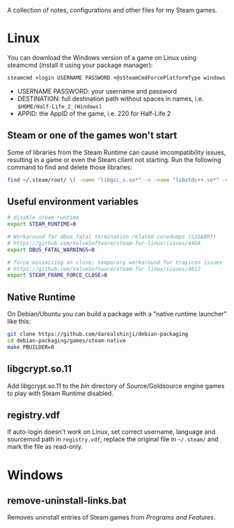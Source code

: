 A collection of notes, configurations and other files for my Steam games.

Linux
=====
You can download the Windows version of a game on Linux using steamcmd (install it using your package manager):
``` sh
steamcmd +login USERNAME PASSWORD +@sSteamCmdForcePlatformType windows +force_install_dir DESTINATION +app_license_request APPID +app_update APPID validate +quit
```

 * USERNAME PASSWORD: your username and password
 * DESTINATION: full destination path without spaces in names, i.e. `$HOME/Half-Life_2_(Windows)`
 * APPID: the AppID of the game, i.e. 220 for Half-Life 2

Steam or one of the games won't start
-------------------------------------
Some of libraries from the Steam Runtime can cause imcompatibility issues, resulting in a game or even the Steam client not starting.
Run the following command to find and delete those libraries:
``` sh
find ~/.steam/root/ \( -name "libgcc_s.so*" -o -name "libstdc++.so*" -o -name "libxcb.so*" -o -name "libgpg-error.so*" \) -print -delete
```

Useful environment variables
----------------------------
``` sh
# disable steam-runtime
export STEAM_RUNTIME=0

# Workaround for dbus fatal termination related coredumps (SIGABRT)
# https://github.com/ValveSoftware/steam-for-linux/issues/4464
export DBUS_FATAL_WARNINGS=0

# force minimizing on close; temporary workaround for trayicon issues
# https://github.com/ValveSoftware/steam-for-linux/issues/4812
export STEAM_FRAME_FORCE_CLOSE=0
```

Native Runtime
--------------
On Debian/Ubuntu you can build a package with a "native runtime launcher" like this:
``` sh
git clone https://github.com/darealshinji/debian-packaging
cd debian-packaging/games/steam-native
make PBUILDER=0
```

libgcrypt.so.11
---------------
Add libgcrypt.so.11 to the _bin_ directory of Source/Goldsource engine games to play with Steam Runtime disabled.

registry.vdf
------------
If auto-login doesn't work on Linux, set correct username, language and sourcemod path in `registry.vdf`,
replace the original file in `~/.steam/` and mark the file as read-only.

Windows
=======

remove-uninstall-links.bat
--------------------------
Removes uninstall entries of Steam games from _Programs and Features_.

